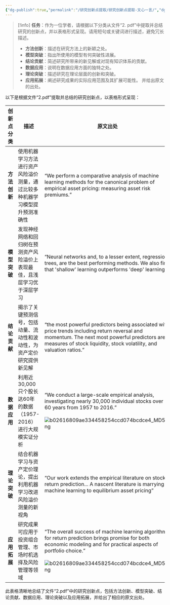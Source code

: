 ```yaml
---
{"dg-publish":true,"permalink":"/研究创新点提取/研究创新点提取-文心一言/","dgPassFrontmatter":true,"created":"2025-06-15T22:17:08.346+08:00"}
---
```



> [!info]
> **任务**：作为一位学者，请根据以下分类从文件“2. pdf”中提取并总结研究的创新点，并以表格形式呈现。请用短句或关键词进行描述，避免冗长描述。
> 
> - **方法创新**：描述在研究方法上的新颖之处。
> - **模型突破**：指出所使用的模型有何突破性进展。
> - **结论贡献**：简述研究所带来的新见解或对现有知识体系的贡献。
> - **数据应用**：说明在数据应用方面的独特之处。
> - **理论突破**：描述研究在理论层面的创新和突破。
> - **应用拓展**：阐述研究成果的实际应用范围及其扩展可能性。
> 并给出原文的出处。

以下是根据文件“2.pdf”提取并总结的研究创新点，以表格形式呈现：

|创新点分类|描述|原文出处|
|---|---|---|
|**方法创新**|使用机器学习方法进行资产风险溢价测量，通过比较多种机器学习模型提升预测准确性|“We perform a comparative analysis of machine learning methods for the canonical problem of empirical asset pricing: measuring asset risk premiums.”|
|**模型突破**|发现神经网络和回归树在预测资产风险溢价上表现最佳，且浅层学习优于深层学习|“Neural networks and, to a lesser extent, regression trees, are the best performing methods. We also find that 'shallow' learning outperforms 'deep' learning”|
|**结论贡献**|揭示了关键预测信号，包括动量、流动性和波动性，为资产定价研究提供新见解|“the most powerful predictors being associated with price trends including return reversal and momentum. The next most powerful predictors are measures of stock liquidity, stock volatility, and valuation ratios.”|
|**数据应用**|利用近30,000只个股长达60年的数据（1957-2016）进行大规模实证分析|“We conduct a large-scale empirical analysis, investigating nearly 30,000 individual stocks over 60 years from 1957 to 2016.”<br><br>![b02616809ae334458254ccd074bcdce4_MD5.png](/img/user/b02616809ae334458254ccd074bcdce4_MD5.png)|
|**理论突破**|结合机器学习与资产定价理论，提出利用机器学习改进风险溢价测量的新视角|“Our work extends the empirical literature on stock return prediction... A nascent literature is marrying machine learning to equilibrium asset pricing”|
|**应用拓展**|研究成果可应用于投资组合管理、市场时机选择及风险管理等领域|“The overall success of machine learning algorithms for return prediction brings promise for both economic modeling and for practical aspects of portfolio choice.”<br><br>![b02616809ae334458254ccd074bcdce4_MD5.png](/img/user/b02616809ae334458254ccd074bcdce4_MD5.png)|

此表格清晰地总结了文件“2.pdf”中的研究创新点，包括方法创新、模型突破、结论贡献、数据应用、理论突破以及应用拓展，并给出了相应的原文出处。